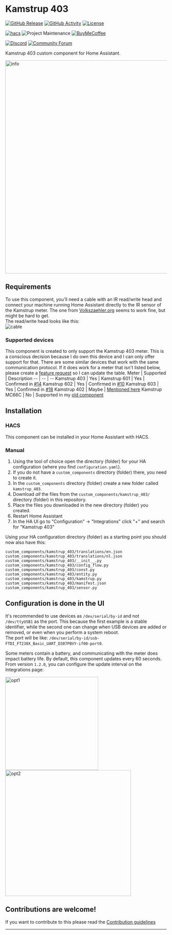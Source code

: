# Kamstrup 403

[![GitHub Release][releases-shield]][releases]
[![GitHub Activity][commits-shield]][commits]
[![License][license-shield]](LICENSE)

[![hacs][hacsbadge]][hacs]
![Project Maintenance][maintenance-shield]
[![BuyMeCoffee][buymecoffeebadge]][buymecoffee]

[![Discord][discord-shield]][discord]
[![Community Forum][forum-shield]][forum]

Kamstrup 403 custom component for Home Assistant.

<img width="663" alt="info" src="https://user-images.githubusercontent.com/2211503/173236049-10647d83-9be6-49a6-a90b-671a8860c743.png">

## Requirements

To use this component, you'll need a cable with an IR read/write head and connect your machine running Home Assistant directly to the IR sensor of the Kamstrup meter.
The one from [Volkszaehler.org](https://wiki.volkszaehler.org/hardware/controllers/ir-schreib-lesekopf) seems to work fine, but might be hard to get.  
The read/write head looks like this:  
![cable](https://user-images.githubusercontent.com/2211503/136630069-9da49f09-6f9c-4618-8255-40195405f21a.jpg)


### Supported devices

This component is created to only support the Kamstrup 403 meter. This is a conscious decision because I do own this device and I can only offer support for that. There are some similar devices that work with the same communication protocol. If it does work for a meter that isn't listed below, please create a [feature request](https://github.com/golles/ha-kamstrup_403/issues/new?assignees=&labels=enhancement&template=feature_request.yaml) so I can update the table.
Meter | Supported | Description
-- | -- | --
Kamstrup 403 | Yes | 
Kamstrup 601 | Yes | Confirmed in [#14](https://github.com/golles/ha-kamstrup_403/issues/14)
Kamstrup 602 | Yes | Confirmed in [#10](https://github.com/golles/ha-kamstrup_403/issues/10)
Kamstrup 603 | Yes | Confirmed in [#18](https://github.com/golles/ha-kamstrup_403/issues/18)
Kamstrup 402 | Maybe | [Mentioned here](https://github.com/golles/ha-kamstrup_403/blob/main/custom_components/kamstrup_403/kamstrup.py#L12)
Kamstrup MC66C | No | Supported in my [old component](https://github.com/golles/Home-Assistant-Sensor-MC66C)


## Installation

### HACS

This component can be installed in your Home Assistant with HACS.


### Manual

1. Using the tool of choice open the directory (folder) for your HA configuration (where you find `configuration.yaml`).
2. If you do not have a `custom_components` directory (folder) there, you need to create it.
3. In the `custom_components` directory (folder) create a new folder called `kamstrup_403`.
4. Download _all_ the files from the `custom_components/kamstrup_403/` directory (folder) in this repository.
5. Place the files you downloaded in the new directory (folder) you created.
6. Restart Home Assistant
7. In the HA UI go to "Configuration" -> "Integrations" click "+" and search for "Kamstrup 403"

Using your HA configuration directory (folder) as a starting point you should now also have this:

```text
custom_components/kamstrup_403/translations/en.json
custom_components/kamstrup_403/translations/nl.json
custom_components/kamstrup_403/__init__.py
custom_components/kamstrup_403/config_flow.py
custom_components/kamstrup_403/const.py
custom_components/kamstrup_403/entity.py
custom_components/kamstrup_403/kamstrup.py
custom_components/kamstrup_403/manifest.json
custom_components/kamstrup_403/sensor.py
```

## Configuration is done in the UI

It's recommended to use devices as `/dev/serial/by-id` and not `/dev/ttyUSB1` as the port. This because the first example is a stable identifier, while the second one can change when USB devices are added or removed, or even when you perform a system reboot.  
The port will be like: `/dev/serial/by-id/usb-FTDI_FT230X_Basic_UART_D307PBVY-if00-port0`.

Some meters contain a battery, and communicating with the meter does impact battery life. By default, this component updates every 60 seconds. From version `1.2.0`, you can configure the update interval on the Integrations page:

<img width="290" alt="opt1" src="https://user-images.githubusercontent.com/2211503/173235828-fd130b51-99b0-4522-b697-4d69df51925d.png"> <img width="392" alt="opt2" src="https://user-images.githubusercontent.com/2211503/173235826-ffd79769-cc2c-4404-9b79-d233aef8587e.png">

## Contributions are welcome!

If you want to contribute to this please read the [Contribution guidelines](CONTRIBUTING.md)

***

[knmi]: https://github.com/golles/ha-kamstrup_403
[buymecoffee]: https://www.buymeacoffee.com/golles
[buymecoffeebadge]: https://img.shields.io/badge/buy%20me%20a%20coffee-donate-yellow.svg?style=for-the-badge
[commits-shield]: https://img.shields.io/github/commit-activity/y/golles/ha-kamstrup_403.svg?style=for-the-badge
[commits]: https://github.com/golles/ha-kamstrup_403/commits/main
[hacs]: https://github.com/custom-components/hacs
[hacsbadge]: https://img.shields.io/badge/HACS-Custom-orange.svg?style=for-the-badge
[discord]: https://discord.gg/Qa5fW2R
[discord-shield]: https://img.shields.io/discord/330944238910963714.svg?style=for-the-badge
[forum-shield]: https://img.shields.io/badge/community-forum-brightgreen.svg?style=for-the-badge
[forum]: https://community.home-assistant.io/
[license-shield]: https://img.shields.io/github/license/golles/ha-kamstrup_403.svg?style=for-the-badge
[maintenance-shield]: https://img.shields.io/badge/maintainer-golles-blue.svg?style=for-the-badge
[releases-shield]: https://img.shields.io/github/release/golles/ha-kamstrup_403.svg?style=for-the-badge
[releases]: https://github.com/golles/ha-kamstrup_403/releases
